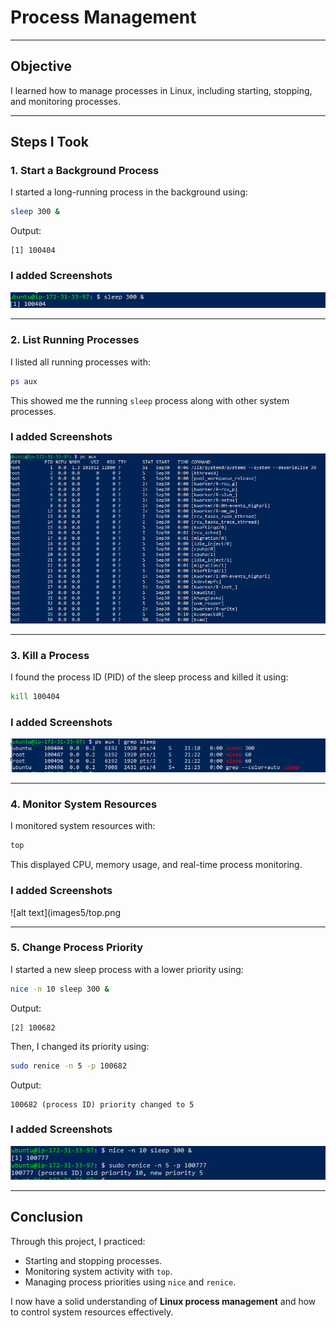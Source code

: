 #  Process Management

---

## Objective  
I learned how to manage processes in Linux, including starting, stopping, and monitoring processes.  

---

## Steps I Took  

### 1. Start a Background Process  
I started a long-running process in the background using:  

```bash
sleep 300 &
```

Output:  
```
[1] 100404
```

### I added Screenshots
![alt text](images5/sleep.png)

---

### 2. List Running Processes  
I listed all running processes with:  

```bash
ps aux
```

This showed me the running `sleep` process along with other system processes.  

### I added Screenshots
![alt text](images5/ps.png)

---

### 3. Kill a Process  
I found the process ID (PID) of the sleep process and killed it using:  

```bash
kill 100404
```

### I added Screenshots
![alt text](images5/ps-aux.png)

---

### 4. Monitor System Resources  
I monitored system resources with:  

```bash
top
```

This displayed CPU, memory usage, and real-time process monitoring.  

### I added Screenshots
![alt text](images5/top.png

---

### 5. Change Process Priority  
I started a new sleep process with a lower priority using:  

```bash
nice -n 10 sleep 300 &
```

Output:  
```
[2] 100682
```

Then, I changed its priority using:  

```bash
sudo renice -n 5 -p 100682
```

Output:  
```
100682 (process ID) priority changed to 5
```

### I added Screenshots
![alt text](images5/nice.png)

---

## Conclusion  
Through this project, I practiced:  
- Starting and stopping processes.  
- Monitoring system activity with `top`.  
- Managing process priorities using `nice` and `renice`.  

I now have a solid understanding of **Linux process management** and how to control system resources effectively.  
